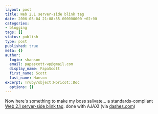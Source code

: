 ```yaml
---
layout: post
title: Web 2.1 server-side blink tag
date: 2006-05-04 21:08:55.000000000 +02:00
categories:
- blogging
tags: []
status: publish
type: post
published: true
meta: {}
author:
  login: shanson
  email: papascott-wp@gmail.com
  display_name: PapaScott
  first_name: Scott
  last_name: Hanson
excerpt: !ruby/object:Hpricot::Doc
  options: {}
---
```

<p>Now here's something to make my boss salivate... a standards-compliant <a href="http://cheese.blartwendo.com/web21-demo.html" title="Web 2.1 server-side blink tag demonstration">Web 2.1 server-side blink tag</a>, done with AJAX! (via <a href="http://www.dashes.com/anil/2006/05/04/now_heres_what_">dashes.com</a>)</p>
